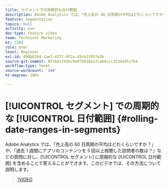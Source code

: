 ```yaml
---
title: セグメントでの周期的な日付範囲
description: Adobe Analytics では、「売上高の 60 日周期の平均はどれくらいですか？」や、「過去 1 週間にアプリのコンテンツを 5 回以上視聴した訪問者の数は？」などの質問に対し、セグメントに周期的な日付範囲を含めることで答えることができます。このビデオでは、その方法について説明します。
feature: Segmentation
topics: null
activity: use
doc-type: feature video
team: Technical Marketing
kt: 2304
role: User
level: Beginner
exl-id: d90b0284-caef-4271-9f2a-d3cb1fd57e2b
source-git-commit: 8fc641743bc9e07b838a22ca64ccc15344d52764
workflow-type: tm+mt
source-wordcount: '104'
ht-degree: 100%

---
```


# [!UICONTROL セグメント] での周期的な [!UICONTROL 日付範囲] {#rolling-date-ranges-in-segments}

Adobe Analytics では、「売上高の 60 日周期の平均はどれくらいですか？」や、「過去 1 週間にアプリのコンテンツを 5 回以上視聴した訪問者の数は？」などの質問に対し、[!UICONTROL セグメント] に周期的な [!UICONTROL 日付範囲] を含めることで答えることができます。このビデオでは、その方法について説明します。

>[!VIDEO](https://video.tv.adobe.com/v/25403/?quality=12&learn=on)

